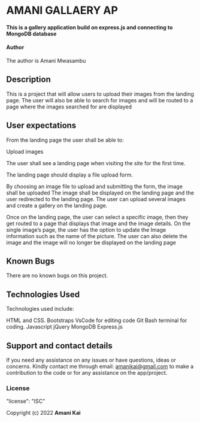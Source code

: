 # AMANI GALLAERY AP
 
#### This is a gallery application build on express.js and connecting to MongoDB database
 
#### Author

The author is Amani Mwasambu
 
## Description
 
This is a project that will allow users to upload their images from the landing page. The user will also be able to search for images and will be routed to a page where the images searched for are displayed
 
## User expectations
 
From the landing page the user shall be able to:

Upload images

The user shall see a landing page when visiting the site for the first time.

The landing page should display a file upload form.

By choosing an image file to upload and submitting the form, the image shall be uploaded
The image shall be displayed on the landing page and the user redirected to the landing page. 
The user can upload several images and create a gallery on the landing page.

Once on the landing page, the user can select a specific image, then they get routed to a page that displays that image and the image details.
On the single image’s page, the user has the option to update the Image information such as the name of the picture.
The user can also delete the image and the image will no longer be displayed on the landing page
 
## Known Bugs
 
There are no known bugs on this project.
 
 
## Technologies Used

Technologies used include:

HTML and CSS.
Bootstraps
VsCode for editing code 
Git Bash terminal for coding.
Javascript
jQuery
MongoDB
Express.js

 
## Support and contact details
 
If you need any assistance on any issues or have questions, ideas or concerns. Kindly contact me through email: amanikai@gmail.com to make a contribution to the code or for any assistance on the app/project.
 
### License
 
"license": "ISC"
 
Copyright (c) 2022 **Amani Kai**
